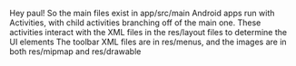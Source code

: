 Hey paul! 
So the main files exist in app/src/main
Android apps run with Activities, with child activities branching off of the main one.
These activities interact with the XML files in the res/layout files to determine the UI elements
The toolbar XML files are in res/menus, and the images are in both res/mipmap and res/drawable
